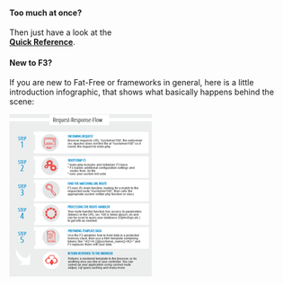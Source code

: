 #### Too much at once?
Then just have a look at the<br> [**Quick Reference**](quick-reference).

#### New to F3?
If you are new to Fat-Free or frameworks in general, here is a little introduction infographic, that shows what basically happens behind the scene:

[ ![F3 Quick Overview](https://raw.githubusercontent.com/F3Community/F3com/master/gui/img/f3intro_thumb.png) ](https://raw.githubusercontent.com/F3Community/F3com/master/gui/img/f3intro.png)
